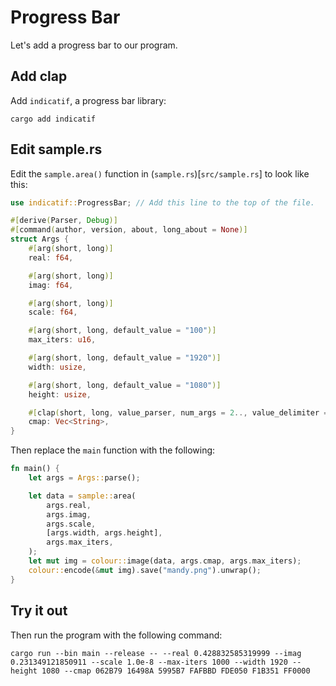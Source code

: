 # Progress Bar

Let's add a progress bar to our program.

## Add clap

Add `indicatif`, a progress bar library:

```shell
cargo add indicatif
```

## Edit sample.rs

Edit the `sample.area()` function in (`sample.rs`)[`src/sample.rs`] to look like this:

```rust
use indicatif::ProgressBar; // Add this line to the top of the file.

#[derive(Parser, Debug)]
#[command(author, version, about, long_about = None)]
struct Args {
    #[arg(short, long)]
    real: f64,

    #[arg(short, long)]
    imag: f64,

    #[arg(short, long)]
    scale: f64,

    #[arg(short, long, default_value = "100")]
    max_iters: u16,

    #[arg(short, long, default_value = "1920")]
    width: usize,

    #[arg(short, long, default_value = "1080")]
    height: usize,

    #[clap(short, long, value_parser, num_args = 2.., value_delimiter = ' ')]
    cmap: Vec<String>,
}
```

Then replace the `main` function with the following:

```rust
fn main() {
    let args = Args::parse();

    let data = sample::area(
        args.real,
        args.imag,
        args.scale,
        [args.width, args.height],
        args.max_iters,
    );
    let mut img = colour::image(data, args.cmap, args.max_iters);
    colour::encode(&mut img).save("mandy.png").unwrap();
}
```

## Try it out

Then run the program with the following command:

```shell
cargo run --bin main --release -- --real 0.428832585319999 --imag 0.231349121850911 --scale 1.0e-8 --max-iters 1000 --width 1920 --height 1080 --cmap 062B79 16498A 5995B7 FAFBBD FDE050 F1B351 FF0000
```
